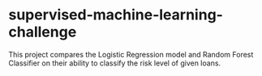 # supervised-machine-learning-challenge
This project compares the Logistic Regression model and Random Forest Classifier on their ability to classify the risk level of given loans.
